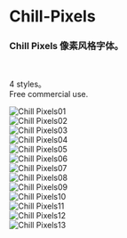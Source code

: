 # Chill-Pixels
### Chill Pixels 像素风格字体。
<br>

4 styles。<br>
Free commercial use.<br/>




![Chill Pixels01](https://user-images.githubusercontent.com/87366329/145054458-2aef2939-e70f-4dfa-8b6c-3b27b29450be.jpg)<br/>
![Chill Pixels02](https://user-images.githubusercontent.com/87366329/145054484-33799403-d9cc-4ccd-b1d0-632f55c05634.jpg)<br/>
![Chill Pixels03](https://user-images.githubusercontent.com/87366329/145054497-b6eba95b-4821-4e8f-b693-5886f1bb8776.jpg)<br/>
![Chill Pixels04](https://user-images.githubusercontent.com/87366329/145054519-3d2816bc-60a7-48a4-b3a9-c816e38daabc.jpg)<br/>
![Chill Pixels05](https://user-images.githubusercontent.com/87366329/145054543-9b2837d3-9591-4127-bf33-138ff1bbf69c.jpg)<br/>
![Chill Pixels06](https://user-images.githubusercontent.com/87366329/145054573-25f28aca-eedc-42c5-a795-59c598fce59b.jpg)<br/>
![Chill Pixels07](https://user-images.githubusercontent.com/87366329/145054605-d13906e8-f436-45b4-b0fb-d4c750d60a96.jpg)<br/>
![Chill Pixels08](https://user-images.githubusercontent.com/87366329/145054621-263478d8-729d-4547-b26a-bf8c01a624ef.jpg)<br/>
![Chill Pixels09](https://user-images.githubusercontent.com/87366329/145054628-249537a2-0436-4c49-8cd8-aeb6e3d5bba2.jpg)<br/>
![Chill Pixels10](https://user-images.githubusercontent.com/87366329/145054643-0683ee6c-7d42-4b1e-a689-3059b2948231.jpg)<br/>
![Chill Pixels11](https://user-images.githubusercontent.com/87366329/145054664-d0e4150a-d662-40ba-9fac-9d6f4ff14830.jpg)<br/>
![Chill Pixels12](https://user-images.githubusercontent.com/87366329/145054690-c3bb5fba-8a90-43bb-b986-4e3fc3067a5b.jpg)<br/>
![Chill Pixels13](https://user-images.githubusercontent.com/87366329/145054719-6c7d1dac-2199-490b-b2ea-63cc0d293535.jpg)<br/>

